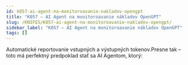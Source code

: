 ```yaml
---
id: k057-ai-agent-na-monitoroavanie-nakladov-opengpt
title: "K057 – AI Agent na monitoroavanie nákladov OpenGPT"
slug: /KNIFES/K057-ai-agent-na-monitoroavanie-nakladov-opengpt/
sidebar_label: "K057 – AI Agent na monitoroavanie nákladov OpenGPT"
tags: []
---
```


Automatické reportovanie vstupných a výstupných tokenov.Presne tak – toto má perfektný predpoklad stať sa AI Agentom, ktorý:

